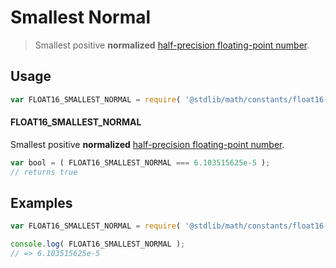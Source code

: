 # Smallest Normal

> Smallest positive **normalized** [half-precision floating-point number][half-precision-floating-point-format].

<section class="usage">

## Usage

```javascript
var FLOAT16_SMALLEST_NORMAL = require( '@stdlib/math/constants/float16-smallest-normal' );
```

#### FLOAT16_SMALLEST_NORMAL

Smallest positive **normalized** [half-precision floating-point number][half-precision-floating-point-format].

```javascript
var bool = ( FLOAT16_SMALLEST_NORMAL === 6.103515625e-5 );
// returns true
```

</section>

<!-- /.usage -->

<section class="examples">

## Examples

<!-- TODO: better example -->

```javascript
var FLOAT16_SMALLEST_NORMAL = require( '@stdlib/math/constants/float16-smallest-normal' );

console.log( FLOAT16_SMALLEST_NORMAL );
// => 6.103515625e-5
```

</section>

<!-- /.examples -->

<section class="links">

[half-precision-floating-point-format]: https://en.wikipedia.org/wiki/Half-precision_floating-point_format

</section>

<!-- /.links -->
